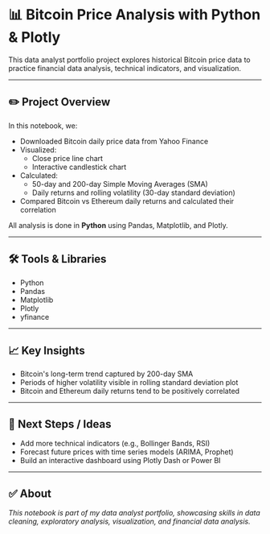 # 📊 Bitcoin Price Analysis with Python & Plotly

This data analyst portfolio project explores historical Bitcoin price data to practice financial data analysis, technical indicators, and visualization.

---

## ✏️ **Project Overview**
In this notebook, we:
- Downloaded Bitcoin daily price data from Yahoo Finance
- Visualized:
  - Close price line chart
  - Interactive candlestick chart
- Calculated:
  - 50-day and 200-day Simple Moving Averages (SMA)
  - Daily returns and rolling volatility (30-day standard deviation)
- Compared Bitcoin vs Ethereum daily returns and calculated their correlation

All analysis is done in **Python** using Pandas, Matplotlib, and Plotly.

---

## 🛠 **Tools & Libraries**
- Python
- Pandas
- Matplotlib
- Plotly
- yfinance

---

## 📈 **Key Insights**
- Bitcoin's long-term trend captured by 200-day SMA
- Periods of higher volatility visible in rolling standard deviation plot
- Bitcoin and Ethereum daily returns tend to be positively correlated

---

## 🚀 **Next Steps / Ideas**
- Add more technical indicators (e.g., Bollinger Bands, RSI)
- Forecast future prices with time series models (ARIMA, Prophet)
- Build an interactive dashboard using Plotly Dash or Power BI

---

## ✅ **About**
*This notebook is part of my data analyst portfolio, showcasing skills in data cleaning, exploratory analysis, visualization, and financial data analysis.*
